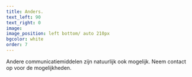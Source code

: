 ```yaml
---
title: Anders.
text_left: 90
text_right: 0
image:
image_position: left bottom/ auto 210px
bgcolor: white
order: 7
---
```


Andere communicatiemiddelen zijn natuurlijk ook mogelijk. Neem contact op voor de mogelijkheden.